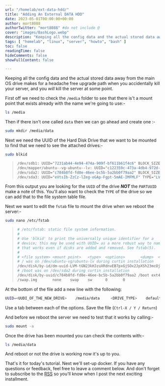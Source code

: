 ```yaml
---
url: "/homelab/ext-data-hdd/"
title: "Adding An External DATA HDD"
date: 2023-05-01T00:00:00+00:00
author: mort8088
authorTwitter: "mort8088" #do not include @
cover: "images/BashLogo.webp"
description: "Keeping all the config data and the actual stored data away from the main OS drive makes for a headache free upgrade path when you accidentally kill your server, and you will kill the server at some point."
tags: [ "homelab", "linux", "server", "howto", "bash" ]
toc: false
readingTime: false
hideComments: false
showFullContent: false

---
```


Keeping all the config data and the actual stored data away from the main OS drive makes for a headache free upgrade path when you accidentally kill your server, and you *will* kill the server at some point.

First off we need to check the `/media` folder to see that there is't a mount point that exists already with the name we're going to use:-

``` bash
ls /media
```

Then if there isn't one called `data` then we can go ahead and create one :-

``` bash
sudo mkdir /media/data
```

Next we need the UUID of the Hard Disk Drive that we want to be mounted to find that we need to see the attached drives:-

``` bash
sudo blkid
```

> ``` bash
> /dev/sdb1: UUID="7231ab44-4e94-474a-909f-bf611b61f4c6" BLOCK_SIZE="4096" TYPE="ext4" PARTUUID="7484dbf7-01"
> /dev/mapper/ubuntu--vg-ubuntu--lv: UUID="c122359c-473a-4db4-972d-3db9f4402b60" BLOCK_SIZE="4096" TYPE="ext4"
> /dev/sda2: UUID="c784b8fd-fd0e-46ee-bc5b-5a2bb0f79aa2" BLOCK_SIZE="4096" TYPE="ext4" PARTUUID="abb0849e-7195-4e88-b74d-cdf459fe4f5b"
> /dev/sda3: UUID="eVtsIb-ZzCz-lZeg-oGAp-Fgpt-5mAE-IMFMLF" TYPE="LVM2_member" PARTUUID="e81e1d16-47ae-425d-b72c-dbbc55921c1a"
> ```

From this output you are looking for the `UUID` of the drive ***NOT*** the `PARTUUID` make a note of this. You'll also want to check the `TYPE` of the drive so we can add that to the file system table file.

Next we want to edit the `fstab` file to mount the drive when we reboot the server:-

``` bash
sudo nano /etc/fstab
```

> ``` bash
> # /etc/fstab: static file system information.
> #
> # Use 'blkid' to print the universally unique identifier for a
> # device; this may be used with UUID= as a more robust way to name devices
> # that works even if disks are added and removed. See fstab(5).
> #
> # <file system> <mount point>   <type>  <options>       <dump>  <pass>
> # / was on /dev/ubuntu-vg/ubuntu-lv during curtin installation
> /dev/disk/by-id/dm-uuid-LVM-tGN23kHJzuXRdnvEB7pxGjSOx2JpXSh23mcOjsGqreFFk2KULJvcqqtOl0coNVqg / ext4 defaults 0 1
> # /boot was on /dev/sda2 during curtin installation
> /dev/disk/by-uuid/c784b8fd-fd0e-46ee-bc5b-5a2bb0f79aa2 /boot ext4 defaults 0 1
> /swap.img       none    swap    sw      0       0
> ```

At the bottom of the file add a new line with the following:

``` bash
UUID=<UUDI_OF_THE_NEW_DRIVE>    /media/data     <DRIVE_TYPE>    defaults    0   0
```

Use a tab between each of the options. Save the file (`Ctrl-X / Y / Return`)

And before we reboot the server we need to test that it works by calling:-

``` bash
sudo mount -a
```

Once the drive has been mounted you can check the contents with:-

``` bash
ls /media/data
```

And reboot or not the drive is working now it's up to you.

That's it for today's tutorial. Next we'll set-up docker. If you have any questions or feedback, feel free to leave a comment below. And don't forget to subscribe to the [RSS](https://mort8088.com/index.xml) so you'll know when I post the next exciting installment.
